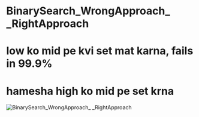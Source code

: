 # BinarySearch_WrongApproach_ _RightApproach
# low ko mid pe kvi set mat karna, fails in 99.9%
# hamesha high ko mid pe set krna
![BinarySearch_WrongApproach_ _RightApproach](https://user-images.githubusercontent.com/53194167/185078774-515a956b-64c5-4343-b326-3027c92b34c4.PNG)

